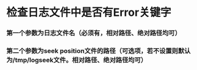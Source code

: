 # 检查日志文件中是否有Error关键字
### 第一个参数为日志文件名（必须有，相对路径、绝对路径均可）
### 第二个参数为seek position文件的路径（可选项，若不设置则默认为/tmp/logseek文件。相对路径、绝对路径均可）
